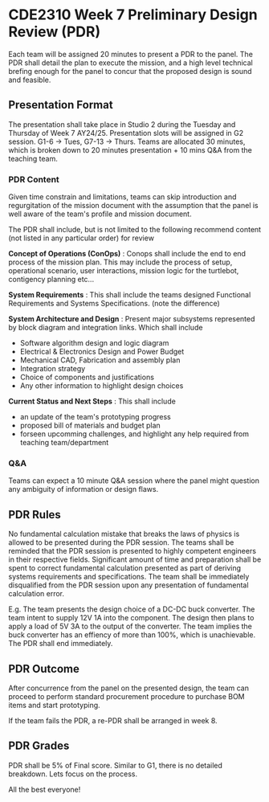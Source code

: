 # CDE2310 Week 7 Preliminary Design Review (PDR)
Each team will be assigned 20 minutes to present a PDR to the panel. The PDR shall detail the plan to execute the mission, and a high level technical brefing enough for the panel to concur that the proposed design is sound and feasible. 

## Presentation Format
The presentation shall take place in Studio 2 during the Tuesday and Thursday of Week 7 AY24/25. Presentation slots will be assigned in G2 session. G1-6 -> Tues, G7-13 -> Thurs.
Teams are allocated 30 minutes, which is broken down to 20 minutes presentation + 10 mins Q&A from the teaching team. 

### PDR Content
Given time constrain and limitations, teams can skip introduction and regurgitation of the mission document with the assumption that the panel is well aware of the team's profile and mission document.

The PDR shall include, but is not limited to the following recommend content (not listed in any particular order) for review

**Concept of Operations (ConOps)**
: Conops shall include the end to end process of the mission plan. This may include the process of setup, operational scenario, user interactions, mission logic for the turtlebot, contigency planning etc...

**System Requirements**
: This shall include the teams designed Functional Requirements and Systems Specifications. (note the difference)

**System Architecture and Design**
: Present major subsystems represented by block diagram and integration links. Which shall include
- Software algorithm design and logic diagram
- Electrical & Electronics Design and Power Budget
- Mechanical CAD, Fabrication and assembly plan
- Integration strategy
- Choice of components and justifications
- Any other information to highlight design choices

**Current Status and Next Steps**
: This shall include 
- an update of the team's prototyping progress
- proposed bill of materials and budget plan
- forseen upcomming challenges, and highlight any help required from teaching team/department

### Q&A
Teams can expect a 10 minute Q&A session where the panel might question any ambiguity of information or design flaws.

## PDR Rules
No fundamental calculation mistake that breaks the laws of physics is allowed to be presented during the PDR session. The teams shall be reminded that the PDR session is presented to highly competent engineers in their respective fields. Significant amount of time and preparation shall be spent to correct fundamental calculation presented as part of deriving systems requirements and specifications. The team shall be immediately disqualified from the PDR session upon any presentation of fundamental calculation error.

E.g. 
The team presents the design choice of a DC-DC buck converter. The team intent to supply 12V 1A into the component. The design then plans to apply a load of 5V 3A to the output of the converter. The team implies the buck converter has an effiency of more than 100%, which is unachievable. The PDR shall end immediately. 

## PDR Outcome
After concurrence from the panel on the presented design, the team can proceed to perform standard procurement procedure to purchase BOM items and start prototyping.

If the team fails the PDR, a re-PDR shall be arranged in week 8. 

## PDR Grades
PDR shall be 5% of Final score. Similar to G1, there is no detailed breakdown. Lets focus on the process.

All the best everyone!
